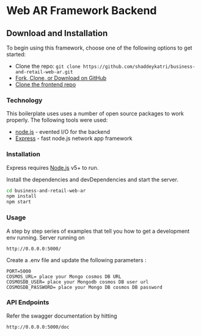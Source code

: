 # Web AR Framework Backend
## Download and Installation

To begin using this framework, choose one of the following options to get started:
* Clone the repo: `git clone https://github.com/shaddeykatri/business-and-retail-web-ar.git`
* [Fork, Clone, or Download on GitHub](https://github.com/shaddeykatri/business-and-retail-web-ar)
* [Clone the frontend repo](https://github.com/shaddeykatri/web-ar-angular-frontend)

### Technology

This boilerplate uses uses a number of open source packages to work properly. The following tools were used:

* [node.js] - evented I/O for the backend
* [Express] - fast node.js network app framework

### Installation

Express requires [Node.js](https://nodejs.org/) v5+ to run.

Install the dependencies and devDependencies and start the server.

```sh
cd business-and-retail-web-ar
npm install
npm start
```
### Usage
A step by step series of examples that tell you how to get a development env running.
Server running on 
```
http://0.0.0.0:5000/
```
Create a .env file and update the following parameters : 
```
PORT=5000
COSMOS_URL= place your Mongo cosmos DB URL
COSMOSDB_USER= place your Mongodb cosmos DB user url
COSMOSDB_PASSWORD= place your Mongo DB cosmos DB password
```
### API Endpoints
Refer the swagger documentation by hitting 
```
http://0.0.0.0:5000/doc
```

   [node.js]: <http://nodejs.org>
   [express]: <http://expressjs.com>

